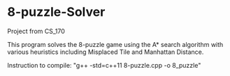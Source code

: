 # 8-puzzle-Solver
Project from CS_170

This program solves the 8-puzzle game using the A* search algorithm with various heuristics including
Misplaced Tile and Manhattan Distance. 

Instruction to compile: "g++ -std=c++11 8-puzzle.cpp -o 8_puzzle"
